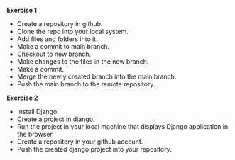 **Exercise 1**

 - Create a repository in github.
 - Clone the repo into your local system.
 - Add files and folders into it.
 - Make a commit to main branch.
 - Checkout to new branch.
 - Make changes to the files in the new branch.
 - Make a commit.
 - Merge the newly created branch into the main branch.
 - Push the main branch to the remote repository.


**Exercise 2**

 - Install Django.
 - Create a project in django.
 - Run the project in your local machine that displays Django application in the browser.
 - Create a repository in your github account.
 - Push the created django project into your repository.
